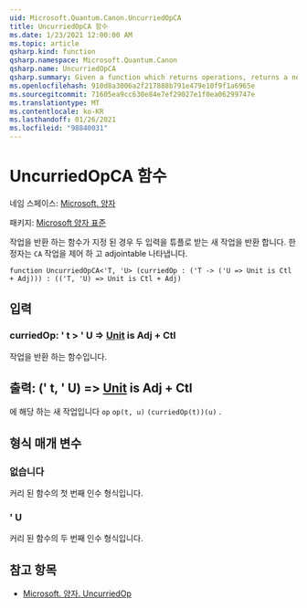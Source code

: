 ```yaml
---
uid: Microsoft.Quantum.Canon.UncurriedOpCA
title: UncurriedOpCA 함수
ms.date: 1/23/2021 12:00:00 AM
ms.topic: article
qsharp.kind: function
qsharp.namespace: Microsoft.Quantum.Canon
qsharp.name: UncurriedOpCA
qsharp.summary: Given a function which returns operations, returns a new operation which takes both inputs as a tuple. The modifier `CA` indicates that the operations are controllable and adjointable.
ms.openlocfilehash: 910d8a3006a2f217888b791e479e10f9f1a6965e
ms.sourcegitcommit: 71605ea9cc630e84e7ef29027e1f0ea06299747e
ms.translationtype: MT
ms.contentlocale: ko-KR
ms.lasthandoff: 01/26/2021
ms.locfileid: "98840031"
---
```

# <a name="uncurriedopca-function"></a>UncurriedOpCA 함수

네임 스페이스: [Microsoft. 양자](xref:Microsoft.Quantum.Canon)

패키지: [Microsoft 양자 표준](https://nuget.org/packages/Microsoft.Quantum.Standard)


작업을 반환 하는 함수가 지정 된 경우 두 입력을 튜플로 받는 새 작업을 반환 합니다.
한정자는 `CA` 작업을 제어 하 고 adjointable 나타냅니다.

```qsharp
function UncurriedOpCA<'T, 'U> (curriedOp : ('T -> ('U => Unit is Ctl + Adj))) : (('T, 'U) => Unit is Ctl + Adj)
```


## <a name="input"></a>입력

### <a name="curriedop--t---u--unit--is-adj--ctl"></a>curriedOp: ' t > ' U => [Unit](xref:microsoft.quantum.lang-ref.unit)  is Adj + Ctl

작업을 반환 하는 함수입니다.



## <a name="output--tu--unit--is-adj--ctl"></a>출력: (' t, ' U) => [Unit](xref:microsoft.quantum.lang-ref.unit)  is Adj + Ctl

에 해당 하는 새 작업입니다 `op` `op(t, u)` `(curriedOp(t))(u)` .

## <a name="type-parameters"></a>형식 매개 변수

### <a name="t"></a>없습니다

커리 된 함수의 첫 번째 인수 형식입니다.
### <a name="u"></a>' U

커리 된 함수의 두 번째 인수 형식입니다.

## <a name="see-also"></a>참고 항목

- [Microsoft. 양자. UncurriedOp](xref:Microsoft.Quantum.Canon.UncurriedOp)